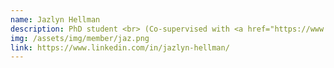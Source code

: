 ```yaml
---
name: Jazlyn Hellman
description: PhD student <br> (Co-supervised with <a href="https://www.cs.mcgill.ca/~jguo/" target="_blank">Prof. Jin Guo</a> at McGill University)
img: /assets/img/member/jaz.png
link: https://www.linkedin.com/in/jazlyn-hellman/
---
```

